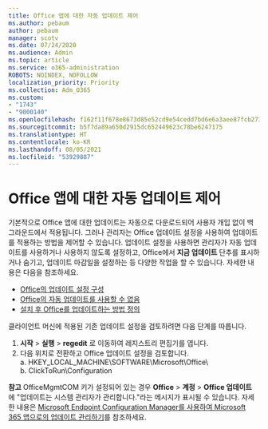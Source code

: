 ```yaml
---
title: Office 앱에 대한 자동 업데이트 제어
ms.author: pebaum
author: pebaum
manager: scotv
ms.date: 07/24/2020
ms.audience: Admin
ms.topic: article
ms.service: o365-administration
ROBOTS: NOINDEX, NOFOLLOW
localization_priority: Priority
ms.collection: Adm_O365
ms.custom:
- "1743"
- "9000140"
ms.openlocfilehash: f162f11f678e8673d85e52cd9e54cedd7bd6e6a3aee87fcb2731a06d2698ea6a
ms.sourcegitcommit: b5f7da89a650d2915dc652449623c78be6247175
ms.translationtype: HT
ms.contentlocale: ko-KR
ms.lasthandoff: 08/05/2021
ms.locfileid: "53929887"
---
```

# <a name="control-automatic-updates-for-office-apps"></a>Office 앱에 대한 자동 업데이트 제어

기본적으로 Office 앱에 대한 업데이트는 자동으로 다운로드되어 사용자 개입 없이 백그라운드에서 적용됩니다. 그러나 관리자는 Office 업데이트 설정을 사용하여 업데이트를 적용하는 방법을 제어할 수 있습니다. 업데이트 설정을 사용하면 관리자가 자동 업데이트를 사용하거나 사용하지 않도록 설정하고, Office에서 **지금 업데이트** 단추를 표시하거나 숨기고, 업데이트 마감일을 설정하는 등 다양한 작업을 할 수 있습니다. 자세한 내용은 다음을 참조하세요.

- [Office의 업데이트 설정 구성](https://docs.microsoft.com/deployoffice/configure-update-settings-for-office-365-proplus)  
- [Office의 자동 업데이트를 사용할 수 없음](https://support.microsoft.com/help/2753538/automatic-updating-for-office-2013-and-office-2016-click-to-run-is-not)  
- [설치 후 Office를 업데이트하는 방법 정의](https://docs.microsoft.com/deployoffice/configuration-options-for-the-office-2016-deployment-tool#updates-element)

클라이언트 머신에 적용된 기존 업데이트 설정을 검토하려면 다음 단계를 따릅니다.

1. **시작** > **실행** > **regedit** 로 이동하여 레지스트리 편집기를 엽니다.
2. 다음 위치로 전환하고 Office 업데이트 설정을 검토합니다.  
    a. HKEY_LOCAL_MACHINE\SOFTWARE\Microsoft\Office\  
    b. ClickToRun\Configuration

**참고**  OfficeMgmtCOM 키가 설정되어 있는 경우 **Office** > **계정** > **Office 업데이트** 에 "업데이트는 시스템 관리자가 관리합니다."라는 메시지가 표시될 수 있습니다. 자세한 내용은 [Microsoft Endpoint Configuration Manager를 사용하여 Microsoft 365 앱으로의 업데이트 관리하기](https://docs.microsoft.com/deployoffice/manage-updates-to-office-365-proplus-with-system-center-configuration-manager#method-1-use-office-deployment-tool-to-enable-office-365-clients-to-receive-updates-from-configuration-manager)를 참조하세요.  